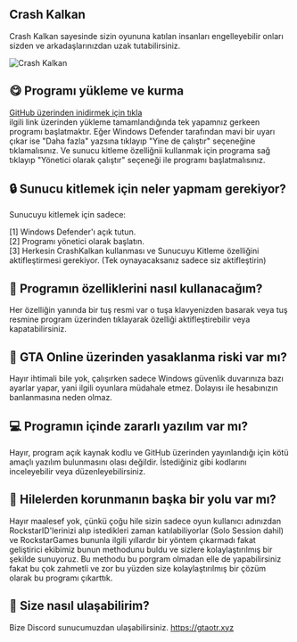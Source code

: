 ## Crash Kalkan
Crash Kalkan sayesinde sizin oyununa katılan insanları engelleyebilir onları sizden ve arkadaşlarınızdan uzak tutabilirsiniz.

![Crash Kalkan](https://i.hizliresim.com/g6jrchh.png)

## 😋 Programı yükleme ve kurma

[GitHub üzerinden inidirmek için tıkla](https://github.com/enesonlys/CrashKalkan/releases/download/%C4%B0ndir/CrashKalkan.exe) <br>
ilgili link üzerinden yükleme tamamlandığında tek yapamnız gerkeen programı başlatmaktır. Eğer Windows Defender tarafından mavi bir uyarı çıkar ise "Daha fazla" yazsına tıklayıp "Yine de çalıştır" seçeneğine tıklamalısınız. Ve sunucu kitleme özelliğnii kullanmak için programa sağ tıklayıp "Yönetici olarak çalıştır" seçeneği ile programı başlatmalısınız.

## 🔒 Sunucu kitlemek için neler yapmam gerekiyor?
Sunucuyu kitlemek için sadece:

[1] Windows Defender'ı açık tutun.<br>
[2] Programı yönetici olarak başlatın.<br>
[3] Herkesin CrashKalkan kullanması ve Sunucuyu Kitleme özelliğini aktifleştirmesi gerekiyor. (Tek oynayacaksanız sadece siz aktifleştirin)

## 🧐 Programın özelliklerini nasıl kullanacağım?
Her özelliğin yanında bir tuş resmi var o tuşa klavyenizden basarak veya tuş resmine program üzerinden tıklayarak özelliği aktifleştirebilir veya kapatabilirsiniz.

## 🚫 GTA Online üzerinden yasaklanma riski var mı?
Hayır ihtimali bile yok, çalışırken sadece Windows güvenlik duvarınıza bazı ayarlar yapar, yani ilgili oyunlara müdahale etmez. Dolayısı ile hesabınızın banlanmasına neden olmaz.

## 💻 Programın içinde zararlı yazılım var mı?
Hayır, program açık kaynak kodlu ve GitHub üzerinden yayınlandığı için kötü amaçlı yazılım bulunmasını olası değildir. İstediğiniz gibi kodlarını inceleyebilir veya düzenleyebilirsiniz.

## 🚀 Hilelerden korunmanın başka bir yolu var mı?
Hayır maalesef yok, çünkü çoğu hile sizin sadece oyun kullanıcı adınızdan RockstarID'lerinizi alıp istedikleri zaman katılabiliyorlar (Solo Session dahil) ve RockstarGames bununla ilgili yıllardır bir yöntem çıkarmadı fakat geliştirici ekibimiz bunun methodunu buldu ve sizlere kolaylaştırılmış bir şekilde sunuyoruz. Bu methodu bu porgram olmadan elle de yapabilirsiniz fakat bu çok zahmetli ve zor bu yüzden size kolaylaştırılmış bir çözüm olarak bu programı çıkarttık.

## 🙋 Size nasıl ulaşabilirim?
Bize Discord sunucumuzdan ulaşabilirsiniz.
https://gtaotr.xyz
